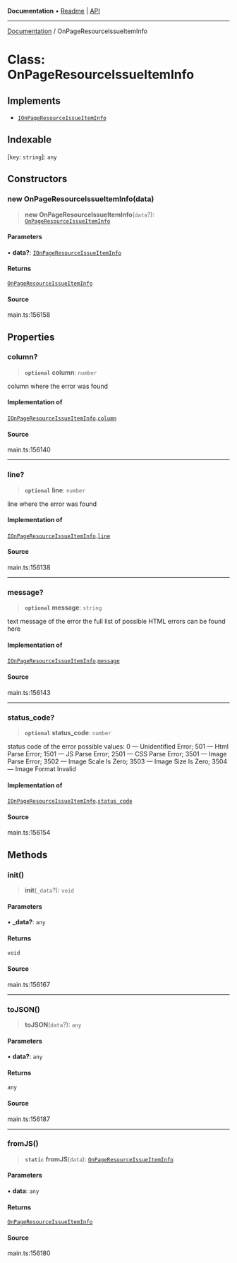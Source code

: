 **Documentation** • [Readme](../README.md) \| [API](../globals.md)

***

[Documentation](../README.md) / OnPageResourceIssueItemInfo

# Class: OnPageResourceIssueItemInfo

## Implements

- [`IOnPageResourceIssueItemInfo`](../interfaces/IOnPageResourceIssueItemInfo.md)

## Indexable

 \[`key`: `string`\]: `any`

## Constructors

### new OnPageResourceIssueItemInfo(data)

> **new OnPageResourceIssueItemInfo**(`data`?): [`OnPageResourceIssueItemInfo`](OnPageResourceIssueItemInfo.md)

#### Parameters

• **data?**: [`IOnPageResourceIssueItemInfo`](../interfaces/IOnPageResourceIssueItemInfo.md)

#### Returns

[`OnPageResourceIssueItemInfo`](OnPageResourceIssueItemInfo.md)

#### Source

main.ts:156158

## Properties

### column?

> **`optional`** **column**: `number`

column where the error was found

#### Implementation of

[`IOnPageResourceIssueItemInfo`](../interfaces/IOnPageResourceIssueItemInfo.md).[`column`](../interfaces/IOnPageResourceIssueItemInfo.md#column)

#### Source

main.ts:156140

***

### line?

> **`optional`** **line**: `number`

line where the error was found

#### Implementation of

[`IOnPageResourceIssueItemInfo`](../interfaces/IOnPageResourceIssueItemInfo.md).[`line`](../interfaces/IOnPageResourceIssueItemInfo.md#line)

#### Source

main.ts:156138

***

### message?

> **`optional`** **message**: `string`

text message of the error
the full list of possible HTML errors can be found here

#### Implementation of

[`IOnPageResourceIssueItemInfo`](../interfaces/IOnPageResourceIssueItemInfo.md).[`message`](../interfaces/IOnPageResourceIssueItemInfo.md#message)

#### Source

main.ts:156143

***

### status\_code?

> **`optional`** **status\_code**: `number`

status code of the error
possible values:
0 — Unidentified Error;
501 — Html Parse Error;
1501 — JS Parse Error;
2501 — CSS Parse Error;
3501 — Image Parse Error;
3502 — Image Scale Is Zero;
3503 — Image Size Is Zero;
3504 — Image Format Invalid

#### Implementation of

[`IOnPageResourceIssueItemInfo`](../interfaces/IOnPageResourceIssueItemInfo.md).[`status_code`](../interfaces/IOnPageResourceIssueItemInfo.md#status_code)

#### Source

main.ts:156154

## Methods

### init()

> **init**(`_data`?): `void`

#### Parameters

• **\_data?**: `any`

#### Returns

`void`

#### Source

main.ts:156167

***

### toJSON()

> **toJSON**(`data`?): `any`

#### Parameters

• **data?**: `any`

#### Returns

`any`

#### Source

main.ts:156187

***

### fromJS()

> **`static`** **fromJS**(`data`): [`OnPageResourceIssueItemInfo`](OnPageResourceIssueItemInfo.md)

#### Parameters

• **data**: `any`

#### Returns

[`OnPageResourceIssueItemInfo`](OnPageResourceIssueItemInfo.md)

#### Source

main.ts:156180
